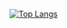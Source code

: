 [![Top Langs](https://github-readme-stats.vercel.app/api/top-langs/?username=euanrw&langs_count=8&layout=compact&hide=jupyternotebook)](https://github.com/anuraghazra/github-readme-stats)


<!--
**EuanRW/EuanRW** is a ✨ _special_ ✨ repository because its `README.md` (this file) appears on your GitHub profile.

Here are some ideas to get you started:

- 🔭 I’m currently working on ...
- 🌱 I’m currently learning ...
- 👯 I’m looking to collaborate on ...
- 🤔 I’m looking for help with ...
- 💬 Ask me about ...
- 📫 How to reach me: ...
- 😄 Pronouns: ...
- ⚡ Fun fact: ...
-->
